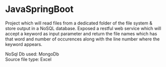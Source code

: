# JavaSpringBoot

Project which will read files from a dedicated folder of the file system & store output in a NoSQL database.
Exposed a restful web service which will accept a keyword as input parameter and return the file names which has that word and number of occurences along with the line number where the keyword appears.

NoSql Db used: MongoDb<br/>
Source file type: Excel
